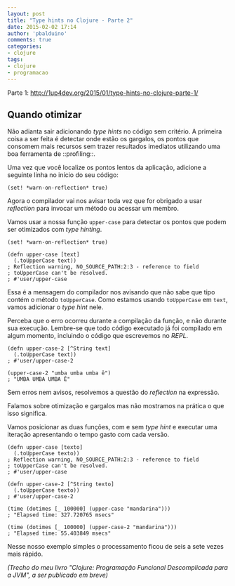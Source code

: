 ```yaml
---
layout: post
title: "Type hints no Clojure - Parte 2"
date: 2015-02-02 17:14
author: 'pbalduino'
comments: true
categories:
- clojure
tags:
- clojure
- programacao
---
```

Parte 1: http://1up4dev.org/2015/01/type-hints-no-clojure-parte-1/

## Quando otimizar

Não adianta sair adicionando _type hints_ no código sem critério. A primeira coisa a ser feita é detectar onde estão os gargalos, os pontos que consomem mais recursos sem trazer resultados imediatos utilizando uma boa ferramenta de ::profiling::.

Uma vez que você localize os pontos lentos da aplicação, adicione a seguinte linha no início do seu código:

    (set! *warn-on-reflection* true)

Agora o compilador vai nos avisar toda vez que for obrigado a usar _reflection_ para invocar um método ou acessar um membro.

Vamos usar a nossa função `upper-case` para detectar os pontos que podem ser otimizados com _type hinting_.

    (set! *warn-on-reflection* true)
    
    (defn upper-case [text]
      (.toUpperCase text))
    ; Reflection warning, NO_SOURCE_PATH:2:3 - reference to field 
    ; toUpperCase can't be resolved.
    ; #'user/upper-case

Essa é a mensagem do compilador nos avisando que não sabe que tipo contém o método `toUpperCase`. Como estamos usando `toUpperCase` em `text`, vamos adicionar o _type hint_ nele.

Perceba que o erro ocorreu durante a compilação da função, e não durante sua execução. Lembre-se que todo código executado já foi compilado em algum momento, incluindo o código que escrevemos no _REPL_.

    (defn upper-case-2 [^String text]
      (.toUpperCase text))
    ; #'user/upper-case-2
    
    (upper-case-2 "umba umba umba ê")
    ; "UMBA UMBA UMBA Ê"

Sem erros nem avisos, resolvemos a questão do _reflection_ na expressão.

Falamos sobre otimização e gargalos mas não mostramos na prática o que isso significa.

Vamos posicionar as duas funções, com e sem _type hint_ e executar uma iteração apresentando o tempo gasto com cada versão. 

    (defn upper-case [texto]
      (.toUpperCase texto))
    ; Reflection warning, NO_SOURCE_PATH:2:3 - reference to field 
    ; toUpperCase can't be resolved.
    ; #'user/upper-case
    
    (defn upper-case-2 [^String texto]
      (.toUpperCase texto))
    ; #'user/upper-case-2
    
    (time (dotimes [_ 100000] (upper-case "mandarina")))
    ; "Elapsed time: 327.720765 msecs"
    
    (time (dotimes [_ 100000] (upper-case-2 "mandarina")))
    ; "Elapsed time: 55.403849 msecs"

Nesse nosso exemplo simples o processamento ficou de seis a sete vezes mais rápido.

_(Trecho do meu livro "Clojure: Programação Funcional Descomplicada para a JVM", a ser publicado em breve)_